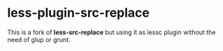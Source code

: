 less-plugin-src-replace
========================

This is a fork of **less-src-replace** but using it as lessc plugin without the
need of glup or grunt.
